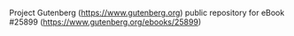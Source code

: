 Project Gutenberg (https://www.gutenberg.org) public repository for eBook #25899 (https://www.gutenberg.org/ebooks/25899)

